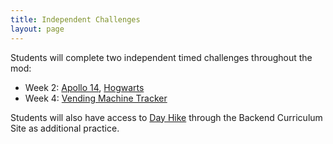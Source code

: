 ```yaml
---
title: Independent Challenges
layout: page
---
```


Students will complete two independent timed challenges throughout the mod:

* Week 2: [Apollo 14](https://github.com/turingschool-projects/apollo_14), [Hogwarts](https://github.com/turingschool-examples/bloody_hogwarts)
* Week 4: [Vending Machine Tracker](https://github.com/turingschool-projects/vending-machine-tracker)

Students will also have access to [Day Hike](https://github.com/turingschool-projects/day_hike) through the Backend Curriculum Site as additional practice.
